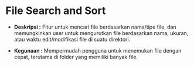 # File Search and Sort

- **Deskripsi :** Fitur untuk mencari file berdasarkan nama/tipe file, dan memungkinkan user untuk mengurutkan file berdasarkan nama, ukuran, atau waktu edit/modifikasi file di suatu direktori.

- **Kegunaan :** Mempermudah pengguna untuk menemukan file dengan cepat, terutama di folder yang memiliki banyak file.
